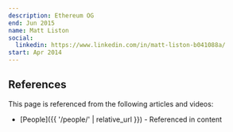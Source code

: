 ```yaml
---
description: Ethereum OG
end: Jun 2015
name: Matt Liston
social:
  linkedin: https://www.linkedin.com/in/matt-liston-b041088a/
start: Apr 2014
---
```


## References

This page is referenced from the following articles and videos:

- [People]({{ '/people/' | relative_url }}) - Referenced in content